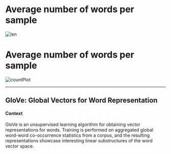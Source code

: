 <h1>Average number of words per sample</h1>

![len](https://user-images.githubusercontent.com/51125645/86001034-f2e9f380-ba2b-11ea-8f8d-ba1862839ee0.png)

<h1>Average number of words per sample</h1>

![countPlot](https://user-images.githubusercontent.com/51125645/86520333-bb7eab00-be60-11ea-8dd3-6a938f651a0d.png)

<hr>
<h2>GloVe: Global Vectors for Word Representation</h2>
<h4>Context</h4>
<p> GloVe is an unsupervised learning algorithm for obtaining vector representations for words. Training is performed on aggregated global word-word co-occurrence statistics from a corpus, and the resulting representations showcase interesting linear substructures of the word vector space.</p>
